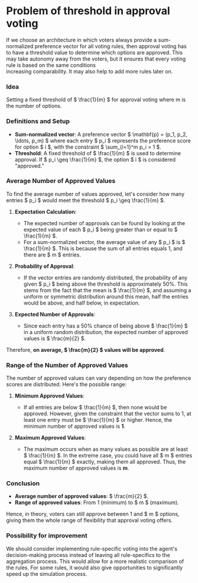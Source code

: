# Problem of threshold in approval voting

If we choose an architecture in which voters always provide a sum-normalized preference vector
for all voting rules, then approval voting has to have a threshold value to determine which options are approved.
This may take autonomy away from the voters, but it ensures that every voting rule is based on the same conditions  
increasing comparability. It may also help to add more rules later on.

### Idea

Setting a fixed threshold of $ \frac{1}{m} $ for approval voting where m is the number of options.

### Definitions and Setup

- **Sum-normalized vector**: A preference vector $ \mathbf{p} = (p_1, p_2, \ldots, p_m) $ where each entry $ p_i $ represents the preference score for option $ i $, with the constraint $ \sum_{i=1}^m p_i = 1 $.
- **Threshold**: A fixed threshold of $ \frac{1}{m} $ is used to determine approval. If $ p_i \geq \frac{1}{m} $, the option $ i $ is considered "approved."

### Average Number of Approved Values

To find the average number of values approved, let's consider how many entries $ p_i $ would meet the threshold $ p_i \geq \frac{1}{m} $.

1. **Expectation Calculation**:
   - The expected number of approvals can be found by looking at the expected value of each $ p_i $ being greater than or equal to $ \frac{1}{m} $.
   - For a sum-normalized vector, the average value of any $ p_i $ is $ \frac{1}{m} $. This is because the sum of all entries equals 1, and there are $ m $ entries.

2. **Probability of Approval**:
   - If the vector entries are randomly distributed, the probability of any given $ p_i $ being above the threshold is approximately 50%. This stems from the fact that the mean is $ \frac{1}{m} $, and assuming a uniform or symmetric distribution around this mean, half the entries would be above, and half below, in expectation.

3. **Expected Number of Approvals**:
   - Since each entry has a 50% chance of being above $ \frac{1}{m} $ in a uniform random distribution, the expected number of approved values is $ \frac{m}{2} $.

Therefore, **on average, $ \frac{m}{2} $ values will be approved**.

### Range of the Number of Approved Values

The number of approved values can vary depending on how the preference scores are distributed. Here's the possible range:

1. **Minimum Approved Values**:
   - If all entries are below $ \frac{1}{m} $, then none would be approved. However, given the constraint that the vector sums to 1, at least one entry must be $ \frac{1}{m} $ or higher. Hence, the minimum number of approved values is **1**.

2. **Maximum Approved Values**:
   - The maximum occurs when as many values as possible are at least $ \frac{1}{m} $. In the extreme case, you could have all $ m $ entries equal $ \frac{1}{m} $ exactly, making them all approved. Thus, the maximum number of approved values is **m**.

### Conclusion

- **Average number of approved values**: $ \frac{m}{2} $.
- **Range of approved values**: From 1 (minimum) to $ m $ (maximum).

Hence, in theory, voters can still approve between 1 and $ m $ options, 
giving them the whole range of flexibility that approval voting offers.

### Possibility for improvement

We should consider implementing rule-specific voting into the agent's decision-making process
instead of leaving all rule-specifics to the aggregation process.
This would allow for a more realistic comparison of the rules.
For some rules, it would also give opportunities to significantly speed up the simulation process.